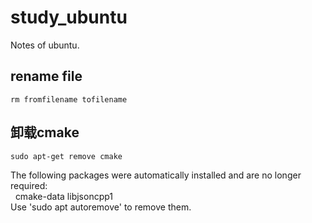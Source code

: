 # study_ubuntu
Notes of ubuntu.

## rename file
```
rm fromfilename tofilename
```
## 卸载cmake
```
sudo apt-get remove cmake
```
The following packages were automatically installed and are no longer required:  
&nbsp;&nbsp;cmake-data libjsoncpp1  
Use 'sudo apt autoremove' to remove them.  
